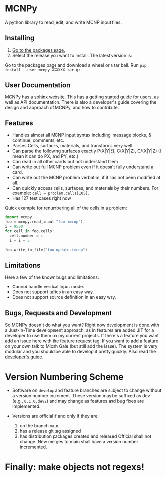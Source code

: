 # MCNPy

A python library to read, edit, and write MCNP input files. 

## Installing

1. [Go to the packages page.](https://hpcgitlab.hpc.inl.gov/experiment_analysis_all/software/mcnpy/-/packages)
1. Select the release you want to install. The latest version is:[](https://hpcgitlab.hpc.inl.gov/<namespace>/<project>/-/badges/release.svg)

Go to the packages page and download a wheel or a tar ball. Run `pip install --user mcnpy.XXXXXX.tar.gz`

## User Documentation

MCNPy has a [sphinx website](https://experiment_analysis_all.pages.hpc.inl.gov/software/mcnpy/). 
This has a getting started guide for users,
as well as API documentation. 
There is also a developer's guide covering the design and approach of MCNPy, and how to contribute.

## Features
	
* Handles almost all MCNP input syntax including: message blocks, & continue, comments, etc.
* Parses Cells, surfaces, materials, and transforms very well.	
* Can parse the following surfaces exactly P(X|Y|Z), C(X|Y|Z), C/(X|Y|Z) (I mean it can do PX, and PY, etc.)
* Can read in all other cards but not understand them	
* Can write out full MCNP problem even if it doesn't fully understand a card.	
* Can write out the MCNP problem verbatim, if it has not been modified at all.
* Can quickly access cells, surfaces, and materials by their numbers. For example: `cell = problem.cells[105]`.
* Has 127 test cases right now 

 
Quick example for renumbering all of the cells in a problem:

```python
import mcnpy
foo = mcnpy.read_input("foo.imcnp")
i = 9500
for cell in foo.cells:
  cell.number = i
  i = i + 5
  
foo.write_to_file("foo_update.imcnp")

```

## Limitations

Here a few of the known bugs and limitations:

	
* Cannot handle vertical input mode.
* Does not support tallies in an easy way.
* Does not support source definition in an easy way.
	
## Bugs, Requests and Development

So MCNPy doesn't do what you want? Right now development is done with a  Just-In-Time development approach, as in features are added JIT for a developer to use them on my current projects. 
If there's a feature you want add an issue here with the feature request tag. 
If you want to add a feature on your own talk to Micah Gale (but still add the issue). 
The system is very modular and you should be able to develop it pretty quickly.
Also read the [developer's guide](https://experiment_analysis_all.pages.hpc.inl.gov/software/mcnpy/developing.html).

# Version Numbering Scheme

* Software on `develop` and feature branches are subject to change without a version number increment. These version
  may be suffixed as dev (e.g., `0.1.0.dev2`) and may change as features and bug fixes are implemented.

* Versions are official if and only if they are:
   1. on the branch `main`.
   1. has a release git tag assigned
   1. has distribution packages created and released
   Official shall not change. New merges to main shall have a version number incremented.

 
# Finally: make objects not regexs!
